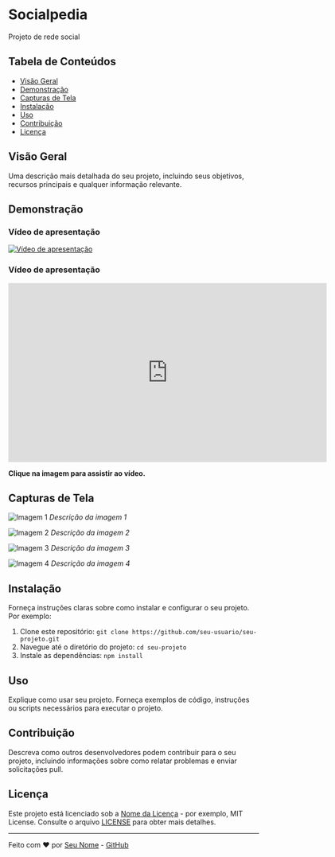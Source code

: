# Socialpedia

Projeto de rede social 

## Tabela de Conteúdos

- [Visão Geral](#visão-geral)
- [Demonstração](#demonstração)
- [Capturas de Tela](#capturas-de-tela)
- [Instalação](#instalação)
- [Uso](#uso)
- [Contribuição](#contribuição)
- [Licença](#licença)

## Visão Geral

Uma descrição mais detalhada do seu projeto, incluindo seus objetivos, recursos principais e qualquer informação relevante.

## Demonstração
### Vídeo de apresentação

[![Vídeo de apresentação](https://img.youtube.com/vi/IhR_1v4Oc7k/sddefault.jpg)](https://youtu.be/IhR_1v4Oc7k?si=AWnBtYzWS_ACsND2)
### Vídeo de apresentação

<iframe width="640" height="360" src="https://https://youtu.be/IhR_1v4Oc7k?si=aKK7m9vEHoUxBqUt" frameborder="0" allow="accelerometer; autoplay; clipboard-write; encrypted-media; gyroscope; picture-in-picture" allowfullscreen>

**Clique no botão Play para assistir ao vídeo.**

</iframe>


**Clique na imagem para assistir ao vídeo.**

## Capturas de Tela

![Imagem 1](link-da-imagem-1)
*Descrição da imagem 1*

![Imagem 2](link-da-imagem-2)
*Descrição da imagem 2*

![Imagem 3](link-da-imagem-3)
*Descrição da imagem 3*

![Imagem 4](link-da-imagem-4)
*Descrição da imagem 4*

## Instalação

Forneça instruções claras sobre como instalar e configurar o seu projeto. Por exemplo:

1. Clone este repositório: `git clone https://github.com/seu-usuario/seu-projeto.git`
2. Navegue até o diretório do projeto: `cd seu-projeto`
3. Instale as dependências: `npm install`

## Uso

Explique como usar seu projeto. Forneça exemplos de código, instruções ou scripts necessários para executar o projeto.

## Contribuição

Descreva como outros desenvolvedores podem contribuir para o seu projeto, incluindo informações sobre como relatar problemas e enviar solicitações pull.

## Licença

Este projeto está licenciado sob a [Nome da Licença](link-para-a-licença) - por exemplo, MIT License. Consulte o arquivo [LICENSE](LICENSE) para obter mais detalhes.

---

Feito com ❤️ por [Seu Nome](link-do-seu-site) - [GitHub](link-do-seu-github)
